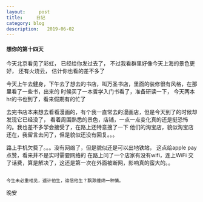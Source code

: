 ```yaml
---
layout:     post
title:     日记
category: blog
description:   2019-06-02
---
```



#### 想你的第十四天

今天北京看见了彩虹， 已经给你发过去了， 不过我看群里好像今天上海的景色更好， 还有火烧云，
估计你也看的差不多了


今天上午去健身，下午去了想去的书店，叫万圣书店，里面的装修很有风格，在那里看了一些书，出来的
时候买了一本哲学入门书看了，准备研读一下， 今天两本hr的书也到了，看来假期有的忙了

去完书店本来想去看看漫画的，有个我一直常去的漫画店，但是今天到了的时候却发现它已经没了，
看着周围熟悉的景色，店铺，一点一点变化真的还是挺恐怖的。我也差不多学会接受了，在路上还特意搜了一下
他们的淘宝店，貌似淘宝店还在，我留言去问了，但是貌似还没有回复。。。

路上手机欠费了。。。没有网络了，但是貌似还是可以出地铁站， 这点给apple pay点赞，看来并不是实时需要网络的
在路上问了一个店家有没有wifi，连上WiFi 交了话费，算是解决了，这还是第一次在外面被断网，影响真的蛮大的。。


```angular2

今生未必重相见，遥计他生，谁信他生？飘渺缠绵一种情。

```

晚安


